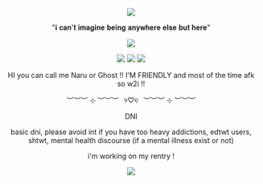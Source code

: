 <p align="center">
<img src="https://i.postimg.cc/ydhVkLK6/Tumblr-l-4602779533476.png"  />
<p align="center">
"𝐢 𝐜𝐚𝐧'𝐭 𝐢𝐦𝐚𝐠𝐢𝐧𝐞 𝐛𝐞𝐢𝐧𝐠 𝐚𝐧𝐲𝐰𝐡𝐞𝐫𝐞 𝐞𝐥𝐬𝐞 𝐛𝐮𝐭 𝐡𝐞𝐫𝐞"
<p align="center">
<img src="https://i.postimg.cc/4xrZPDNN/Tumblr-l-4585777384181.png"  />
<p align="center">
<img src="https://i.postimg.cc/nVkDWkmt/Tumblr-l-7115372382371.gif"  />
<img src="https://i.postimg.cc/DzXGY3rC/Tumblr-l-1736966843547612.gif"  />
<img src="https://i.postimg.cc/MpcfvJFW/Tumblr-l-7117229417678.gif"  />
<p align="center">
HI you can call me Naru or Ghost !! I'M FRIENDLY and most of the time afk so w2i !!
<p align="center">
︶︶︶ ⊹ ︶︶︶⠀୨♡୧⠀︶︶︶ ⊹ ︶︶︶
<p align="center">
DNI

<p align="center">
basic dni, please avoid int if you have too heavy addictions, edtwt users, shtwt, mental health discourse (if a mental illness exist or not)
<p align="center">
i'm working on my rentry ! 
<p align="center">
<img src="https://i.postimg.cc/nchHhKPZ/Tumblr-l-4592825161445.png"  />
